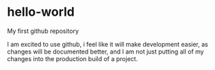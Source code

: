 # hello-world
My first github repository

I am excited to use github, i feel like it will make development easier, as changes will be documented better, and I am not just putting all of my changes into the production build of a project. 

